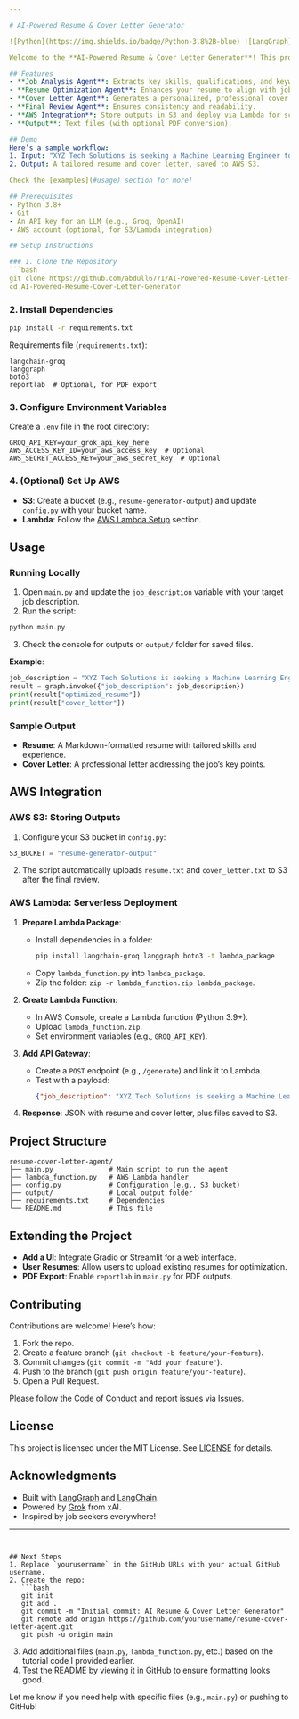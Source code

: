 ```yaml
---

# AI-Powered Resume & Cover Letter Generator

![Python](https://img.shields.io/badge/Python-3.8%2B-blue) ![LangGraph](https://img.shields.io/badge/LangGraph-0.1.0-green) ![AWS](https://img.shields.io/badge/AWS-S3%20%26%20Lambda-orange) ![License](https://img.shields.io/badge/License-MIT-yellow)

Welcome to the **AI-Powered Resume & Cover Letter Generator**! This project leverages **LangGraph** and an LLM (e.g., Grok from xAI) to create tailored resumes and cover letters based on job descriptions. It’s a multi-agent workflow that analyzes job requirements, optimizes your resume, crafts a compelling cover letter, and ensures a polished final output—all with optional AWS integration for storage and deployment.

## Features
- **Job Analysis Agent**: Extracts key skills, qualifications, and keywords from job descriptions.
- **Resume Optimization Agent**: Enhances your resume to align with job requirements.
- **Cover Letter Agent**: Generates a personalized, professional cover letter.
- **Final Review Agent**: Ensures consistency and readability.
- **AWS Integration**: Store outputs in S3 and deploy via Lambda for scalability.
- **Output**: Text files (with optional PDF conversion).

## Demo
Here’s a sample workflow:
1. Input: "XYZ Tech Solutions is seeking a Machine Learning Engineer to design, develop, and deploy cutting-edge AI models..."
2. Output: A tailored resume and cover letter, saved to AWS S3.

Check the [examples](#usage) section for more!

## Prerequisites
- Python 3.8+
- Git
- An API key for an LLM (e.g., Groq, OpenAI)
- AWS account (optional, for S3/Lambda integration)

## Setup Instructions

### 1. Clone the Repository
```bash
git clone https://github.com/abdull6771/AI-Powered-Resume-Cover-Letter-Generator/tree/main
cd AI-Powered-Resume-Cover-Letter-Generator
```

### 2. Install Dependencies
```bash
pip install -r requirements.txt
```
Requirements file (`requirements.txt`):
```
langchain-groq
langgraph
boto3
reportlab  # Optional, for PDF export
```

### 3. Configure Environment Variables
Create a `.env` file in the root directory:
```
GROQ_API_KEY=your_grok_api_key_here
AWS_ACCESS_KEY_ID=your_aws_access_key  # Optional
AWS_SECRET_ACCESS_KEY=your_aws_secret_key  # Optional
```

### 4. (Optional) Set Up AWS
- **S3**: Create a bucket (e.g., `resume-generator-output`) and update `config.py` with your bucket name.
- **Lambda**: Follow the [AWS Lambda Setup](#aws-lambda-deployment) section.

## Usage

### Running Locally
1. Open `main.py` and update the `job_description` variable with your target job description.
2. Run the script:
```bash
python main.py
```
3. Check the console for outputs or `output/` folder for saved files.

**Example**:
```python
job_description = "XYZ Tech Solutions is seeking a Machine Learning Engineer to design, develop, and deploy cutting-edge AI models..."
result = graph.invoke({"job_description": job_description})
print(result["optimized_resume"])
print(result["cover_letter"])
```

### Sample Output
- **Resume**: A Markdown-formatted resume with tailored skills and experience.
- **Cover Letter**: A professional letter addressing the job’s key points.

## AWS Integration

### AWS S3: Storing Outputs
1. Configure your S3 bucket in `config.py`:
```python
S3_BUCKET = "resume-generator-output"
```
2. The script automatically uploads `resume.txt` and `cover_letter.txt` to S3 after the final review.

### AWS Lambda: Serverless Deployment
1. **Prepare Lambda Package**:
   - Install dependencies in a folder:
     ```bash
     pip install langchain-groq langgraph boto3 -t lambda_package
     ```
   - Copy `lambda_function.py` into `lambda_package`.
   - Zip the folder: `zip -r lambda_function.zip lambda_package`.

2. **Create Lambda Function**:
   - In AWS Console, create a Lambda function (Python 3.9+).
   - Upload `lambda_function.zip`.
   - Set environment variables (e.g., `GROQ_API_KEY`).

3. **Add API Gateway**:
   - Create a `POST` endpoint (e.g., `/generate`) and link it to Lambda.
   - Test with a payload:
     ```json
     {"job_description": "XYZ Tech Solutions is seeking a Machine Learning Engineer..."}
     ```

4. **Response**: JSON with resume and cover letter, plus files saved to S3.

## Project Structure
```
resume-cover-letter-agent/
├── main.py              # Main script to run the agent
├── lambda_function.py   # AWS Lambda handler
├── config.py            # Configuration (e.g., S3 bucket)
├── output/              # Local output folder
├── requirements.txt     # Dependencies
└── README.md            # This file
```

## Extending the Project
- **Add a UI**: Integrate Gradio or Streamlit for a web interface.
- **User Resumes**: Allow users to upload existing resumes for optimization.
- **PDF Export**: Enable `reportlab` in `main.py` for PDF outputs.

## Contributing
Contributions are welcome! Here’s how:
1. Fork the repo.
2. Create a feature branch (`git checkout -b feature/your-feature`).
3. Commit changes (`git commit -m "Add your feature"`).
4. Push to the branch (`git push origin feature/your-feature`).
5. Open a Pull Request.

Please follow the [Code of Conduct](CODE_OF_CONDUCT.md) and report issues via [Issues](https://github.com/yourusername/resume-cover-letter-agent/issues).

## License
This project is licensed under the MIT License. See [LICENSE](LICENSE) for details.

## Acknowledgments
- Built with [LangGraph](https://github.com/langchain-ai/langgraph) and [LangChain](https://github.com/langchain-ai/langchain).
- Powered by [Grok](https://xai.ai) from xAI.
- Inspired by job seekers everywhere!

---
```


## Next Steps
1. Replace `yourusername` in the GitHub URLs with your actual GitHub username.
2. Create the repo:
   ```bash
   git init
   git add .
   git commit -m "Initial commit: AI Resume & Cover Letter Generator"
   git remote add origin https://github.com/yourusername/resume-cover-letter-agent.git
   git push -u origin main
   ```
3. Add additional files (`main.py`, `lambda_function.py`, etc.) based on the tutorial code I provided earlier.
4. Test the README by viewing it in GitHub to ensure formatting looks good.

Let me know if you need help with specific files (e.g., `main.py`) or pushing to GitHub!
